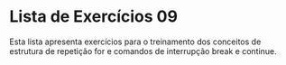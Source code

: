 # Lista de Exercícios 09

Esta lista apresenta exercícios para o treinamento dos conceitos de estrutura de repetição for e comandos de interrupção break e continue.
